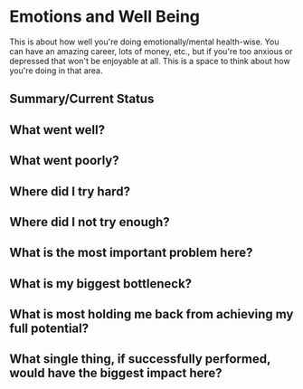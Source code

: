 # Emotions and Well Being

This is about how well you're doing emotionally/mental health-wise. You can have an amazing career, lots of money, etc., but if you're
too anxious or depressed that won't be enjoyable at all. This is a space to think about how you're doing in that area.

## Summary/Current Status

## What went well?

## What went poorly?

## Where did I try hard?

## Where did I not try enough?

## What is the most important problem here?

## What is my biggest bottleneck?

## What is most holding me back from achieving my full potential?

## What single thing, if successfully performed, would have the biggest impact here?
